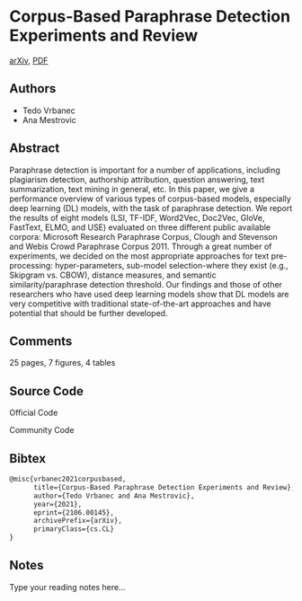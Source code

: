 
# Corpus-Based Paraphrase Detection Experiments and Review

[arXiv](https://arxiv.org/abs/2106.0145), [PDF](https://arxiv.org/pdf/2106.0145.pdf)

## Authors

- Tedo Vrbanec
- Ana Mestrovic

## Abstract

Paraphrase detection is important for a number of applications, including plagiarism detection, authorship attribution, question answering, text summarization, text mining in general, etc. In this paper, we give a performance overview of various types of corpus-based models, especially deep learning (DL) models, with the task of paraphrase detection. We report the results of eight models (LSI, TF-IDF, Word2Vec, Doc2Vec, GloVe, FastText, ELMO, and USE) evaluated on three different public available corpora: Microsoft Research Paraphrase Corpus, Clough and Stevenson and Webis Crowd Paraphrase Corpus 2011. Through a great number of experiments, we decided on the most appropriate approaches for text pre-processing: hyper-parameters, sub-model selection-where they exist (e.g., Skipgram vs. CBOW), distance measures, and semantic similarity/paraphrase detection threshold. Our findings and those of other researchers who have used deep learning models show that DL models are very competitive with traditional state-of-the-art approaches and have potential that should be further developed.

## Comments

25 pages, 7 figures, 4 tables

## Source Code

Official Code



Community Code



## Bibtex

```tex
@misc{vrbanec2021corpusbased,
      title={Corpus-Based Paraphrase Detection Experiments and Review}, 
      author={Tedo Vrbanec and Ana Mestrovic},
      year={2021},
      eprint={2106.00145},
      archivePrefix={arXiv},
      primaryClass={cs.CL}
}
```

## Notes

Type your reading notes here...


